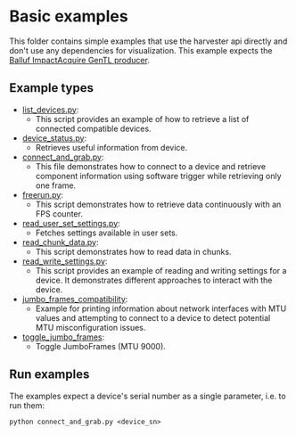 # Basic examples

This folder contains simple examples that use the harvester api directly and don't use any dependencies for visualization.
This example expects the [Balluf ImpactAcquire GenTL producer](http://static.matrix-vision.com/mvIMPACT_Acquire/).

## Example types

- [list_devices.py](list_devices.py):
  - This script provides an example of how to retrieve a list of connected compatible devices.
- [device_status.py](device_status.py):
  - Retrieves useful information from device. 
- [connect_and_grab.py](connect_and_grab.py):
  - This file demonstrates how to connect to a device and retrieve component information using software trigger while retrieving only one frame.
- [freerun.py](freerun.py):
  - This script demonstrates how to retrieve data continuously with an FPS counter.
- [read_user_set_settings.py](read_user_set_settings.py):
  - Fetches settings available in user sets.
- [read_chunk_data.py](read_chunk_data.py):
  - This script demonstrates how to read data in chunks.
- [read_write_settings.py](read_write_settings.py):
  - This script provides an example of reading and writing settings for a device. It demonstrates different approaches to interact with the device.
- [jumbo_frames_compatibility](jumbo_frames_compatibility.py):
  - Example for printing information about network interfaces with MTU values and attempting to connect to a device to detect potential MTU misconfiguration issues.
- [toggle_jumbo_frames](toggle_jumbo_frames.py):
  - Toggle JumboFrames (MTU 9000).

## Run examples

The examples expect a device's serial number as a single parameter, i.e. to run them:

`python connect_and_grab.py <device_sn>`

